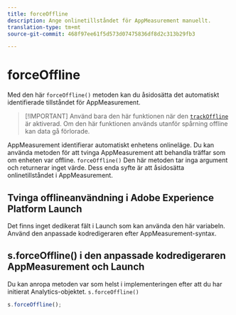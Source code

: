 ```yaml
---
title: forceOffline
description: Ange onlinetillståndet för AppMeasurement manuellt.
translation-type: tm+mt
source-git-commit: 468f97ee61f5d573d07475836df8d2c313b29fb3

---
```



# forceOffline

Med den här `forceOffline()` metoden kan du åsidosätta det automatiskt identifierade tillståndet för AppMeasurement.

> [!IMPORTANT] Använd bara den här funktionen när den [`trackOffline`](../config-vars/trackoffline.md) är aktiverad. Om den här funktionen används utanför spårning offline kan data gå förlorade.

AppMeasurement identifierar automatiskt enhetens onlineläge. Du kan använda metoden för att tvinga AppMeasurement att behandla träffar som om enheten var offline. `forceOffline()` Den här metoden tar inga argument och returnerar inget värde. Dess enda syfte är att åsidosätta onlinetillståndet i AppMeasurement.

## Tvinga offlineanvändning i Adobe Experience Platform Launch

Det finns inget dedikerat fält i Launch som kan använda den här variabeln. Använd den anpassade kodredigeraren efter AppMeasurement-syntax.

## s.forceOffline() i den anpassade kodredigeraren AppMeasurement och Launch

Du kan anropa metoden var som helst i implementeringen efter att du har initierat Analytics-objektet. `s.forceOffline()`

```js
s.forceOffline();
```
